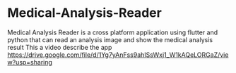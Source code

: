 # Medical-Analysis-Reader
Medical Analysis Reader is a cross platform application using flutter and python that can read an analysis image and show the medical analysis result 
This a video describe the app https://drive.google.com/file/d/1Yg7yAnFss9ahISsWxj1_W1kAQeLORGaZ/view?usp=sharing
